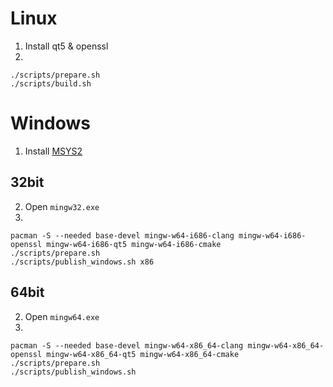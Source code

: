 # Linux
1) Install qt5 & openssl
2) 
```
./scripts/prepare.sh
./scripts/build.sh
```

# Windows
1) Install [MSYS2](https://www.msys2.org/)

## 32bit
2) Open `mingw32.exe`
3)
```
pacman -S --needed base-devel mingw-w64-i686-clang mingw-w64-i686-openssl mingw-w64-i686-qt5 mingw-w64-i686-cmake
./scripts/prepare.sh
./scripts/publish_windows.sh x86
```

## 64bit
2) Open `mingw64.exe`
3)
```
pacman -S --needed base-devel mingw-w64-x86_64-clang mingw-w64-x86_64-openssl mingw-w64-x86_64-qt5 mingw-w64-x86_64-cmake
./scripts/prepare.sh
./scripts/publish_windows.sh 
```
